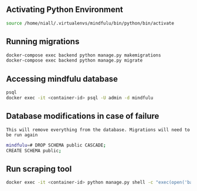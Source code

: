 ## Activating Python Environment
```sh 
source /home/niall/.virtualenvs/mindfulu/bin/python/bin/activate
```

## Running migrations
```sh 
docker-compose exec backend python manage.py makemigrations
docker-compose exec backend python manage.py migrate
```

## Accessing mindfulu database
```sh 
psql
docker exec -it <container-id> psql -U admin -d mindfulu
```

## Database modifications in case of failure
`This will remove everything from the database. Migrations will need to be run again`
```sh 
mindfulu=# DROP SCHEMA public CASCADE;
CREATE SCHEMA public;
```

## Run scraping tool

```sh
docker exec -it <container-id> python manage.py shell -c "exec(open('base/scraping/scraping_logic.py').read())"
```